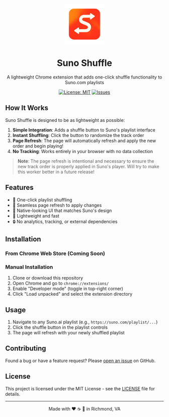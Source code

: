 <div align="center">
  <img src="icons/icon128.png" alt="Suno Shuffle Logo" width="128">
  <h1>Suno Shuffle</h1>
  <p>A lightweight Chrome extension that adds one-click shuffle functionality to Suno.com playlists</p>
  
  [![License: MIT](https://img.shields.io/badge/License-MIT-yellow.svg)](https://opensource.org/licenses/MIT)
  [![Issues](https://img.shields.io/github/issues/nateblaine/suno-shuffle)](https://github.com/nateblaine/suno-shuffle/issues)
</div>

## How It Works

Suno Shuffle is designed to be as lightweight as possible:

1. **Simple Integration**: Adds a shuffle button to Suno's playlist interface
2. **Instant Shuffling**: Click the button to randomize the track order
3. **Page Refresh**: The page will automatically refresh and apply the new order and begin playing!
4. **No Tracking**: Works entirely in your browser with no data collection

> **Note**: The page refresh is intentional and necessary to ensure the new track order is properly applied in Suno's player. Will try to make this worker better in a future release!

## Features

- 🎵 One-click playlist shuffling
- 🔄 Seamless page refresh to apply changes
- 🎨 Native-looking UI that matches Suno's design
- 🚀 Lightweight and fast
- 🔒 No analytics, tracking, or external dependencies

## Installation

### From Chrome Web Store (Coming Soon)

### Manual Installation

1. Clone or download this repository
2. Open Chrome and go to `chrome://extensions/`
3. Enable "Developer mode" (toggle in top-right corner)
4. Click "Load unpacked" and select the extension directory

## Usage

1. Navigate to any Suno.ai playlist (e.g., `https://suno.com/playlist/...`)
2. Click the shuffle button in the playlist controls
3. The page will refresh with your newly shuffled playlist

## Contributing

Found a bug or have a feature request? Please [open an issue](https://github.com/nateblaine/suno-shuffle/issues) on GitHub.

## License

This project is licensed under the MIT License - see the [LICENSE](LICENSE) file for details.

---

<div align="center">
  Made with ❤️ ☕️ 🤖 in Richmond, VA
</div>
